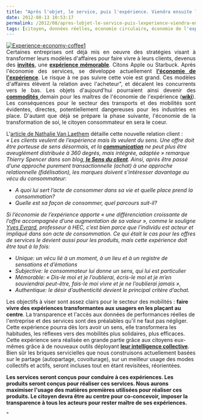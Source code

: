 ```yaml
---
title: "Après l'objet, le service, puis l'expérience. Viendra ensuite la transformation de soi, le citoyen sera au centre"
date: 2012-08-13 10:53:17
permalink: /2012/08/apres-lobjet-le-service-puis-lexperience-viendra-ensuite-la-transformation-de-soi-le-citoyen-sera-au.html
tags: [citoyen, données réelles, economie circulaire, économie de l'expérience, Efficacité énergétique, holoptisme, innovation, intelligence collective, Service de mobilité, TED]
---
```


<p style="text-align: justify"><a class="asset-img-link" href="https://gabrielplassat.github.io/transportsdufutur/wp-content/uploads/sites/6/old/6a0120a66d2ad4970b017744197e06970d-pi.jpg"><img alt="Experience-economy-coffee1" class="asset  asset-image at-xid-6a0120a66d2ad4970b017744197e06970d" src="/wp-content/uploads/sites/6/old/6a0120a66d2ad4970b017744197e06970d-500wi.jpg" style="margin-left: auto;margin-right: auto" title="Experience-economy-coffee1" /></a><br />Certaines entreprises ont déjà mis en oeuvre des stratégies visant à transformer leurs modèles d'affaires pour faire vivre à leurs clients, devenus des <a href="http://sensduclient.blogspot.fr/2011/01/les-10-tendances-du-sens-du-client-2011.html" target="_blank"><strong>invités</strong></a>, une <a href="http://www.experience-marketing.fr/les-xperts/les-secrets-des-experiences-memorables-15/" target="_blank"><strong>expérience mémorable</strong></a>. Citons Apple ou Starbuck. Après l'économie des services, se développe actuellement <a href="http://www.geoffroigaron.com/2010/04/evenements/les-4-e-du-marketing-et-leconomie-de-lexperience-rdvweb/" target="_blank"><strong>l'économie de l'expérience</strong></a>. Le risque à ne pas suivre cette voie est grand. Ces modèles d'affaires élèvent la relation avec l'acheteur", et décalent les concurrents vers le bas. Les objets d'aujourd'hui pourraient ainsi devenir des <a href="https://gabrielplassat.github.io/transportsdufutur/2012/07/lavenir-de-lautomobile.html"" target=""_blank""><strong>commodités</strong> </a>demain pour les maîtres de l'économie de l'expérience (<a href=""http://en.wikipedia.org/wiki/The_Experience_Economy"" target=""_blank""><strong>wiki</strong></a>). Les conséquences pour le secteur des transports et des mobilités sont évidentes, directes, potentiellement dangereuses pour les industries en place. D'autant que déjà se prépare la phase suivante, l'économie de la transformation de soi, le citoyen consommateur en sera le coeur. </p>  <!--more-->   <p style=""text-align: justify"">L'<a href=""http://www.marketing-strategie.fr/2011/04/18/le-mix-marketing-de-lexperience-client/#comments"" target=""_blank"">article de Nathalie Van Laethem</a> détaille cette nouvelle relation client : <em>« Les clients veulent de l’expérience mais ils veulent du sens. Une offre doit être porteuse de sens désormais, et la <strong><a href=""http://www.marketing-strategie.fr/tag/communication/"" target=""_blank"" title=""communication"">communication</a></strong> ne peut plus être aveuglément distribuée à 360 degrés, mais intégrée, adaptée » remarque Thierry Spencer dans son blog,<strong><a href=""http://sensduclient.blogspot.com/2011/01/les-10-tendances-du-sens-du-client-2011.html"" target=""_blank""> le Sens du client</a></strong>.  Ainsi, après être passé d’une approche purement transactionnelle  (achat) à une approche relationnelle (fidélisation), les marques doivent  s’intéresser davantage au vécu du consommateur:</em></p> <ul> <li><em>A quoi lui sert l’acte de consommer dans sa vie et quelle place prend la consommation?</em></li> <li><em>Quelle est sa façon de consommer, quel parcours suit-il?</em></li> </ul> <p>            </p> <p style=""text-align: justify""><em>Si l’économie de l’expérience apporte « une différenciation  croissante de l’offre accompagnée d’une augmentation de sa valeur »,  comme le souligne <a href=""http://archives.lesechos.fr/archives/2004/LesEchos/19279-508-ART_MNG.htm"">Yves Evrard</a>,  professeur à HEC, c’est bien parce que l’individu est acteur et  impliqué dans son acte de consommation. Ce qui était le cas pour les  offres de services le devient aussi pour les produits, mais cette  expérience doit être tout à la fois:</em></p> <ul> <li><em>Unique: un vécu lié à un moment, à un lieu et à un registre de sensations et d’émotions</em></li> <li><em>Subjective: le consommateur lui donne un sens, qui lui est particulier</em></li> <li><em>Mémorable:  « Dis-le moi et je l’oublierai, écris-le moi et je m’en souviendrai  peut-être, fais-le moi vivre et je ne l’oublierai jamais »,</em></li> <li><em>Authentique: le désir d’authenticité devient le principal critère d’achat.</em></li> </ul> <p style=""text-align: justify"">Les objectifs à viser sont assez clairs pour le secteur des mobilités : <strong>faire vivre des expériences transformantes aux usagers en les plaçant au centre</strong>. La transparence et l'accès aux données de performances réelles de l'entreprise et des services sont des préalables qu'il ne faut pas négliger. Cette expérience pourra dès lors avoir un sens, elle transformera les habitudes, les réflexes vers des mobilités plus solidaires, plus efficaces. Cette expérience sera réalisée en grande partie grâce aux citoyens eux-mêmes grâce à de nouveaux outils déployant <a href="https://gabrielplassat.github.io/transportsdufutur/2011/09/transports-mobilites-quelles-sont-les-5-innovations-qui-peuvent-changer-les-comportements.html"" target=""_blank""><strong>leur intelligence collective</strong></a>. Bien sûr les briques servicielles que nous construisons actuellement basées sur le partage (autopartage, covoiturage), sur un meilleur usage des modes collectifs et actifs, seront incluses tout en étant revisitées, réorientées.</p> <p style=""text-align: justify""><strong>Les services seront conçus pour conduire à ces expériences. Les produits seront conçus pour réaliser ces services. Nous aurons maximiser l'usage des matières premières utilisées pour réaliser ces produits. Le citoyen devra être au centre pour co-concevoir, imposer la transparence à tous les acteurs pour rester maître de ses expériences.</strong></p>"
